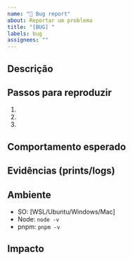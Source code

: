 ```yaml
---
name: "🐞 Bug report"
about: Reportar um problema
title: "[BUG] "
labels: bug
assignees: ""
---
```


## Descrição
<!-- Explique o problema de forma clara. -->

## Passos para reproduzir
1. 
2. 
3. 

## Comportamento esperado
<!-- O que deveria acontecer? -->

## Evidências (prints/logs)
<!-- Cole prints ou logs. -->

## Ambiente
- SO: [WSL/Ubuntu/Windows/Mac]
- Node: `node -v`
- pnpm: `pnpm -v`

## Impacto
<!-- Baixo/Médio/Alto e por quê. -->
